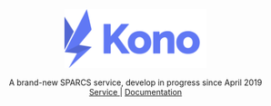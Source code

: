 <p align="center">
    <a href="https://github.com/sparcs-kaist/kono">
        <img src="Services-Kono.svg" width="250"/>
    </a>
    <p align="center">
        A brand-new SPARCS service, develop in progress since April 2019
        <br />
        <a href="http://52.79.92.127">
            Service
        </a>
        |
        <a href="https://docs.kono.sparcs.org">
            Documentation
        </a>
    </p>
</p>